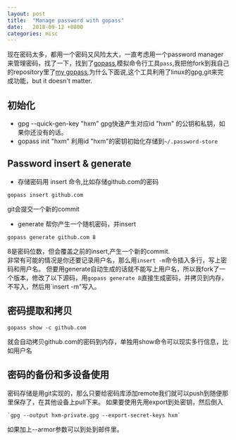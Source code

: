 ```yaml
---
layout: post
title:  "Manage password with gopass"
date:   2018-09-12 +0800
categories: misc
---
```

现在密码太多，都用一个密码又风险太大，一直考虑用一个password manager来管理密码，找了一下，找到了[gopass](https://github.com/aviau/gopass),模拟命令行工具`pass`,我把他fork到我自己的repository里了[my gopass](https://github.com/PatrickHuang888/gopass),为什么下面说,这个工具利用了linux的gpg,git来完成功能，but it doesn't matter.

## 初始化
* gpg --quick-gen-key "hxm"
gpg快速产生对应id "hxm" 的公钥和私钥，如果你还没有的话。
* gopass init "hxm"
利用id "hxm"的密钥初始化存储到`~/.password-store`

## Password insert & generate
* 存储密码用 insert 命令,比如存储github.com的密码
```consol
gopass insert github.com
```
git会提交一个新的commit
* generate 帮你产生一个随机密码，并insert
```console
gopass generate github.com 8
```
8是密码位数，但会覆盖之前的insert,产生一个新的commit.  
非常有可能的情况是你还要记录用户名，那么用`insert -m`命令插入多行，写上密码和用户名。
但要用generate自动生成的话就不能写上用户名，所以我fork了一个版本，修改了以下源码，用`gopass generate 8`直接生成密码，并拷贝到内存，不写入，然后用`insert -m"写入。

## 密码提取和拷贝
```console
gopass show -c github.com
```
就会自动拷贝github.com的密码到内存，单独用show命令可以现实多行信息，比如用户名

## 密码的备份和多设备使用
密码存储是用git实现的，那么只要给密码库添加remote我们就可以push到随便那里保存了，在其他设备上pull下来。
如果要使用先用export到处密钥，然后倒入
```console
`gpg --output hxm-private.gpg --export-secret-keys hxm`
```
如果加上--armor参数可以到处到邮件里。
